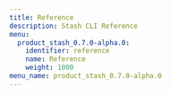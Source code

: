 ```yaml
---
title: Reference
description: Stash CLI Reference
menu:
  product_stash_0.7.0-alpha.0:
    identifier: reference
    name: Reference
    weight: 1000
menu_name: product_stash_0.7.0-alpha.0
---
```

